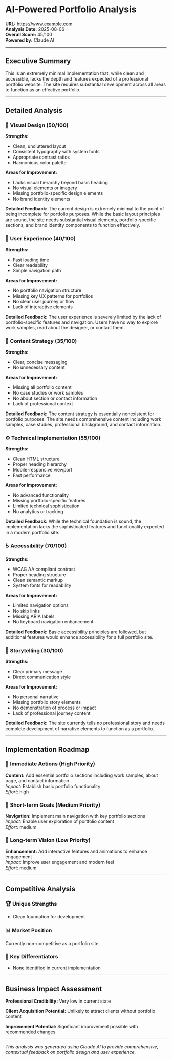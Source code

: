 
# AI-Powered Portfolio Analysis

**URL:** https://www.example.com  
**Analysis Date:** 2025-08-06  
**Overall Score:** 45/100  
**Powered by:** Claude AI

---

## Executive Summary

This is an extremely minimal implementation that, while clean and accessible, lacks the depth and features expected of a professional portfolio website. The site requires substantial development across all areas to function as an effective portfolio.

---

## Detailed Analysis

### 🎨 Visual Design (50/100)

**Strengths:**
- Clean, uncluttered layout
- Consistent typography with system fonts
- Appropriate contrast ratios
- Harmonious color palette

**Areas for Improvement:**
- Lacks visual hierarchy beyond basic heading
- No visual elements or imagery
- Missing portfolio-specific design elements
- No brand identity elements

**Detailed Feedback:**
The current design is extremely minimal to the point of being incomplete for portfolio purposes. While the basic layout principles are sound, the site needs substantial visual elements, portfolio-specific sections, and brand identity components to function effectively.

### 🚀 User Experience (40/100)

**Strengths:**
- Fast loading time
- Clear readability
- Simple navigation path

**Areas for Improvement:**
- No portfolio navigation structure
- Missing key UX patterns for portfolios
- No clear user journey or flow
- Lack of interactive elements

**Detailed Feedback:**
The user experience is severely limited by the lack of portfolio-specific features and navigation. Users have no way to explore work samples, read about the designer, or contact them.

### 📝 Content Strategy (35/100)

**Strengths:**
- Clear, concise messaging
- No unnecessary content

**Areas for Improvement:**
- Missing all portfolio content
- No case studies or work samples
- No about section or contact information
- Lack of professional context

**Detailed Feedback:**
The content strategy is essentially nonexistent for portfolio purposes. The site needs comprehensive content including work samples, case studies, professional background, and contact information.

### ⚙️ Technical Implementation (55/100)

**Strengths:**
- Clean HTML structure
- Proper heading hierarchy
- Mobile-responsive viewport
- Fast performance

**Areas for Improvement:**
- No advanced functionality
- Missing portfolio-specific features
- Limited technical sophistication
- No analytics or tracking

**Detailed Feedback:**
While the technical foundation is sound, the implementation lacks the sophisticated features and functionality expected in a modern portfolio site.

### ♿ Accessibility (70/100)

**Strengths:**
- WCAG AA compliant contrast
- Proper heading structure
- Clean semantic markup
- System fonts for readability

**Areas for Improvement:**
- Limited navigation options
- No skip links
- Missing ARIA labels
- No keyboard navigation enhancement

**Detailed Feedback:**
Basic accessibility principles are followed, but additional features would enhance accessibility for a full portfolio site.

### 📖 Storytelling (30/100)

**Strengths:**
- Clear primary message
- Direct communication style

**Areas for Improvement:**
- No personal narrative
- Missing portfolio story elements
- No demonstration of process or impact
- Lack of professional journey content

**Detailed Feedback:**
The site currently tells no professional story and needs complete development of narrative elements to function as a portfolio.

---

## Implementation Roadmap

### 🚨 Immediate Actions (High Priority)
**Content:** Add essential portfolio sections including work samples, about page, and contact information  
*Impact:* Establish basic portfolio functionality  
*Effort:* high

### 📅 Short-term Goals (Medium Priority)
**Navigation:** Implement main navigation with key portfolio sections  
*Impact:* Enable user exploration of portfolio content  
*Effort:* medium

### 🎯 Long-term Vision (Low Priority)
**Enhancement:** Add interactive features and animations to enhance engagement  
*Impact:* Improve user engagement and modern feel  
*Effort:* medium

---

## Competitive Analysis

### 🏆 Unique Strengths
- Clean foundation for development

### 📊 Market Position
Currently non-competitive as a portfolio site

### 🌟 Key Differentiators
- None identified in current implementation

---

## Business Impact Assessment

**Professional Credibility:** Very low in current state

**Client Acquisition Potential:** Unlikely to attract clients without portfolio content

**Improvement Potential:** Significant improvement possible with recommended changes

---

*This analysis was generated using Claude AI to provide comprehensive, contextual feedback on portfolio design and user experience.*
